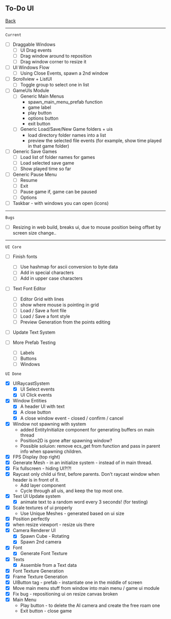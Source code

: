 To-Do UI
-----

[Back](todo-main.md)

-----

`Current`

- [ ] Draggable Windows
    - [ ] UI Drag events
    - [ ] Drag window around to reposition
    - [ ] Drag window corner to resize it

- [ ] UI Windows Flow
    - [ ] Using Close Events, spawn a 2nd window
    
- [ ] Scrollview + ListUI
    - [ ] Toggle group to select one in list

- [ ] GameUIs Module
    - [ ] Generic Main Menus
        - spawn_main_menu_prefab function
        - game label
        - play button
        - options button
        - exit button
    - [ ] Generic Load/Save/New Game folders + uis
        - load directory folder names into a list
        - preview the selected file events (for example, show time played in that game folder)
        
- [ ] Generic Save Games
    - [ ] Load list of folder names for games
    - [ ] Load selected save game
    - [ ] Show played time so far

- [ ] Generic Pause Menu
    - [ ] Resume
    - [ ] Exit
    - [ ] Pause game if, game can be paused
    - [ ] Options

- [ ] Taskbar - with windows  you can open (icons)

-----

`Bugs`

- [ ] Resizing in web build, breaks ui, due to mouse position being offset by screen size change..

-----

`UI Core`

- [ ] Finish fonts
    - [ ] Use hashmap for ascii conversion to byte data
    - [ ] Add in special characters
    - [ ] Add in upper case characters

- [ ] Text Font Editor
    - [ ] Editor Grid with lines
    - [ ] show where mouse is pointing in grid
    - [ ] Load / Save a font file
    - [ ] Load / Save a font style
    - [ ] Preview Generation from the points editing

- [ ] Update Text System


- [ ] More Prefab Testing
    - [ ] Labels
    - [ ] Buttons
    - [ ] Windows

`UI Done`

- [x] UIRaycastSystem
    - [x] UI Select events
    - [x] UI Click events
- [x] Window Entities
    - [x] A header UI with text
    - [x] A close button
    - [x] A close window event
            - closed / confirm / cancel
- [x] Window not spawning with system
    - added EntityInitialize component for generating buffers on main thread
    - Position2D is gone after spawning window?
    - Possible soluion: remove ecs_get from function and pass in parent info when spawning children.
- [x] FPS Display (top right)
- [x] Generate Mesh - in an initialize system - instead of in main thread.
- [x] Fix fullscreen - hiding UI?!?!
- [x] Raycast only child ui first, before parents. Don't raycast window when header is in front of it.
    - Add layer component
    - Cycle through all uis, and keep the top most one.
- [x] Text UI Update system
    - [x] animate text to a random word every 3 seconds! (for testing)
- [x] Scale textures of ui properly
    - Use Unique Meshes - generated based on ui size
- [x] Position perfectly
- [x] when resize viewport - resize uis there
- [x] Camera Renderer UI
    - [x] Spawn Cube - Rotating
    - [x] Spawn 2nd camera
- [x] Font
    - [x] Generate Font Texture
- [x] Texts
    - [x] Assemble from a Text data
- [x] Font Texture Generation
- [x] Frame Texture Generation
- [x] UIButton tag - prefab - instantiate one in the middle of screen
- [x] Move main menu stuff from window  into main menu / game ui module
- [x] Fix bug - repositioning ui on resize canvas broken
- [x] Main Menu
    - Play button - to delete the AI camera and create the free roam one
    - Exit button - close game